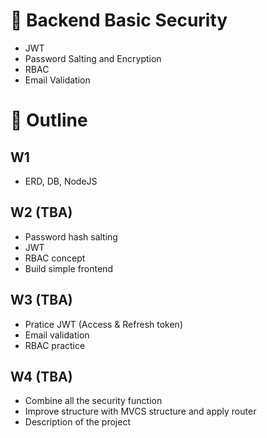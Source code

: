 # :closed_lock_with_key: Backend Basic Security
* JWT
* Password Salting and Encryption
* RBAC
* Email Validation

# :pushpin: Outline
## W1
* ERD, DB, NodeJS

## W2 (TBA)
* Password hash salting
* JWT
* RBAC concept
* Build simple frontend

## W3 (TBA)
* Pratice JWT (Access & Refresh token)
* Email validation 
* RBAC practice

## W4 (TBA)
* Combine all the security function
* Improve structure with MVCS structure and apply router
* Description of the project